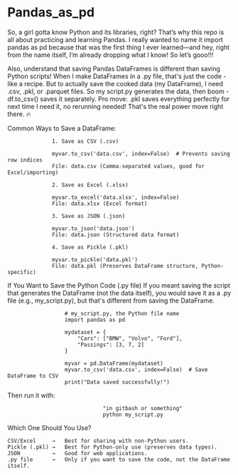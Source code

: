 # Pandas_as_pd
So, a girl gotta know Python and its libraries, right? That’s why this repo is all about practicing and learning Pandas. I really wanted to name it import pandas as pd because that was the first thing I ever learned—and hey, right from the name itself, I’m already dropping what I know! So let’s gooo!!!


Also, understand that saving Pandas DataFrames is different than saving Python scripts! When I make DataFrames in a .py file, that's just the code - like a recipe. But to actually save the cooked data (my DataFrame), I need .csv, .pkl, or .parquet files. So my script.py generates the data, then boom - df.to_csv() saves it separately. Pro move: .pkl saves everything perfectly for next time I need it, no rerunning needed! That's the real power move right there. 🔥


Common Ways to Save a DataFrame:

                  1. Save as CSV (.csv)
                  
                  myvar.to_csv('data.csv', index=False)  # Prevents saving row indices
                  File: data.csv (Comma-separated values, good for Excel/importing)

                  2. Save as Excel (.xlsx)
                  
                  myvar.to_excel('data.xlsx', index=False)  
                  File: data.xlsx (Excel format)

                  3. Save as JSON (.json)
                  
                  myvar.to_json('data.json')  
                  File: data.json (Structured data format)

                  4. Save as Pickle (.pkl)
                  
                  myvar.to_pickle('data.pkl')  
                  File: data.pkl (Preserves DataFrame structure, Python-specific)

If You Want to Save the Python Code (.py file)
If you meant saving the script that generates the DataFrame (not the data itself), you would save it as a .py file (e.g., my_script.py), but that's different from saving the DataFrame.

                      
                      # my_script.py, the Python file name
                      import pandas as pd
                      
                      mydataset = {
                          "Cars": ["BMW", "Volvo", "Ford"],
                          "Passings": [3, 7, 2]
                      }
                      
                      myvar = pd.DataFrame(mydataset)
                      myvar.to_csv('data.csv', index=False)  # Save DataFrame to CSV
                      print("Data saved successfully!")
Then run it with:

                                  "in gitbash or something"
                                  python my_script.py

                                  
Which One Should You Use?

    CSV/Excel     →   Best for sharing with non-Python users.
    Pickle (.pkl) →   Best for Python-only use (preserves data types).
    JSON          →   Good for web applications.
    .py file      →   Only if you want to save the code, not the DataFrame itself.
